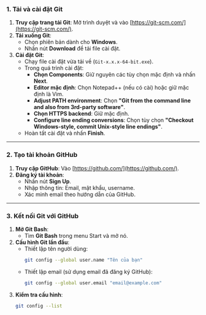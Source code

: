 ### **1. Tải và cài đặt Git**

1. **Truy cập trang tải Git**: Mở trình duyệt và vào [https://git-scm.com/](https://git-scm.com/).
2. **Tải xuống Git**:
   - Chọn phiên bản dành cho **Windows**.
   - Nhấn nút **Download** để tải file cài đặt.
3. **Cài đặt Git**:
   - Chạy file cài đặt vừa tải về (`Git-x.x.x-64-bit.exe`).
   - Trong quá trình cài đặt:
     - **Chọn Components**: Giữ nguyên các tùy chọn mặc định và nhấn **Next**.
     - **Editor mặc định**: Chọn Notepad++ (nếu có cài) hoặc giữ mặc định là Vim.
     - **Adjust PATH environment**: Chọn **"Git from the command line and also from 3rd-party software"**.
     - **Chọn HTTPS backend**: Giữ mặc định.
     - **Configure line ending conversions**: Chọn tùy chọn **"Checkout Windows-style, commit Unix-style line endings"**.
   - Hoàn tất cài đặt và nhấn **Finish**.

---

### **2. Tạo tài khoản GitHub**

1. **Truy cập GitHub**: Vào [https://github.com/](https://github.com/).
2. **Đăng ký tài khoản**:
   - Nhấn nút **Sign Up**.
   - Nhập thông tin: Email, mật khẩu, username.
   - Xác minh email theo hướng dẫn của GitHub.

---

### **3. Kết nối Git với GitHub**

1. **Mở Git Bash**:
   - Tìm **Git Bash** trong menu Start và mở nó.
2. **Cấu hình Git lần đầu**:
   - Thiết lập tên người dùng:
     ```bash
     git config --global user.name "Tên của bạn"
     ```
   - Thiết lập email (sử dụng email đã đăng ký GitHub):
     ```bash
     git config --global user.email "email@example.com"
     ```
3. **Kiểm tra cấu hình**:
   ```bash
   git config --list
   ```
